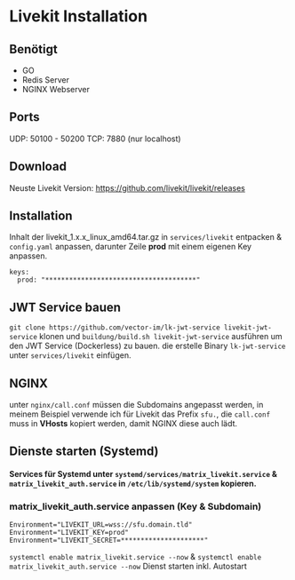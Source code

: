 # Livekit Installation
## Benötigt
- GO
- Redis Server
- NGINX Webserver
## Ports
UDP: 50100 - 50200
TCP: 7880 (nur localhost)
## Download
Neuste Livekit Version: https://github.com/livekit/livekit/releases

## Installation
Inhalt der livekit_1.x.x_linux_amd64.tar.gz in `services/livekit` entpacken & `config.yaml` anpassen, darunter Zeile **prod** mit einem eigenen Key anpassen.
```
keys:
  prod: "**************************************"
```
## JWT Service bauen
`git clone https://github.com/vector-im/lk-jwt-service livekit-jwt-service` klonen und `buildung/build.sh livekit-jwt-service` ausführen um den JWT Service (Dockerless) zu bauen.
die erstelle Binary `lk-jwt-service` unter `services/livekit` einfügen.
## NGINX
unter `nginx/call.conf` müssen die Subdomains angepasst werden, in meinem Beispiel verwende ich für Livekit das Prefix `sfu.`, die `call.conf` muss in **VHosts** kopiert werden, damit NGINX diese auch lädt.
## Dienste starten (Systemd)
#### Services für Systemd unter `systemd/services/matrix_livekit.service` & `matrix_livekit_auth.service` in `/etc/lib/systemd/system` kopieren.
### matrix_livekit_auth.service anpassen (Key & Subdomain)
```
Environment="LIVEKIT_URL=wss://sfu.domain.tld"
Environment="LIVEKIT_KEY=prod"
Environment="LIVEKIT_SECRET=*********************"
```

`systemctl enable matrix_livekit.service --now` &  `systemctl enable matrix_livekit_auth.service --now` Dienst starten inkl. Autostart

